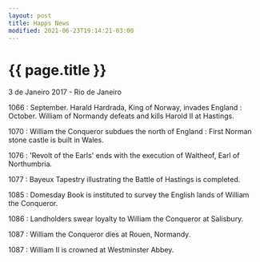 ```yaml
---
layout: post
title: Happs News
modified: 2021-06-23T19:14:21-03:00
---
```


{{ page.title }}
================

<p class="meta">3 de Janeiro 2017 - Rio de Janeiro</p>

1066
: September. Harald Hardrada, King of Norway, invades England
: October. William of Normandy defeats and kills Harold II at Hastings.

1070
: William the Conqueror subdues the north of England
: First Norman stone castle is built in Wales.

1076
: 'Revolt of the Earls' ends with the execution of Waltheof, Earl of Northumbria.

1077
: Bayeux Tapestry illustrating the Battle of Hastings is completed.

1085
: Domesday Book is instituted to survey the English lands of William the Conqueror.

1086
: Landholders swear loyalty to William the Conqueror at Salisbury.

1087
: William the Conqueror dies at Rouen, Normandy.

1087
: William II is crowned at Westminster Abbey.
